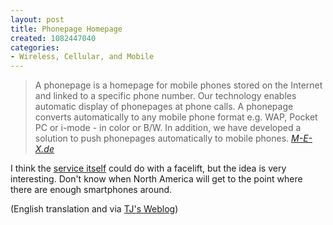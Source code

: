 ```yaml
--- 
layout: post
title: Phonepage Homepage
created: 1082447040
categories: 
- Wireless, Cellular, and Mobile
---
```

<blockquote>
A phonepage is a homepage for mobile phones stored on the Internet and linked to a specific phone number. Our technology enables automatic display of phonepages at phone calls. A phonepage converts automatically to any mobile phone format e.g. WAP, Pocket PC or i-mode - in color or B/W. In addition, we have developed a solution to push phonepages automatically to mobile phones.
<cite><a href="http://www.m-e-x.de/blog/archive/001328.html">M-E-X.de</a></cite>
</blockquote>

<p>I think the <a href="http://my.no/index.jsp">service itself</a> could do with a facelift, but the idea is very interesting. Don't know when North America will get to the point where there are enough smartphones around.</p>

<p>(English translation and via <a href="http://www.tjacobi.com/archives/clever_mobile_service_idea.html">TJ's Weblog</a>)</p>
